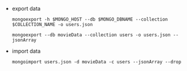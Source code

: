 - export data

  ```
  mongoexport -h $MONGO_HOST --db $MONGO_DBNAME --collection $COLLECTION_NAME -o users.json
  ```

  ```
  mongoexport --db movieData --collection users -o users.json --jsonArray
  ```

- import data

  ```
  mongoimport users.json -d movieData -c users --jsonArray --drop
  ```
